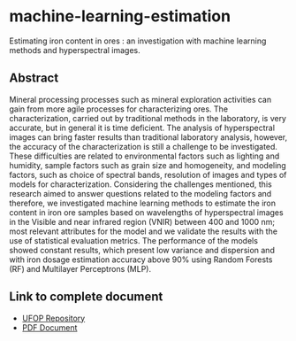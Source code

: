 # machine-learning-estimation

Estimating iron content in ores : an investigation with machine learning methods and hyperspectral images.

## Abstract
Mineral processing processes such as mineral exploration activities can gain from more agile  processes for characterizing ores. The characterization, carried out by traditional methods in  the laboratory, is very accurate, but in general it is time deficient. The analysis of hyperspectral  images can bring faster results than traditional laboratory analysis, however, the accuracy of the characterization is still a challenge to be investigated. These difficulties are related to environmental factors such as lighting and humidity, sample factors such as grain size and homogeneity, and modeling factors, such as choice of spectral bands, resolution of images and types of models for characterization. Considering the challenges mentioned, this research aimed to answer questions related to the modeling factors and therefore, we investigated machine learning methods to estimate the iron content in iron ore samples based on wavelengths of hyperspectral images in the Visible and near infrared region (VNIR) between 400 and 1000 nm; most relevant attributes for the model and we validate the results with the use of statistical evaluation metrics. The performance of the models showed constant results, which present low variance and dispersion and with iron dosage estimation accuracy above 90% using Random Forests (RF) and Multilayer Perceptrons (MLP).
 
 ## Link to complete document
-  [UFOP Repository](https://www.repositorio.ufop.br/handle/123456789/12725)
-  [PDF Document](https://www.repositorio.ufop.br/bitstream/123456789/12725/1/DISSERTAÇÃO_EstimandoTeoresFerro.pdf)
